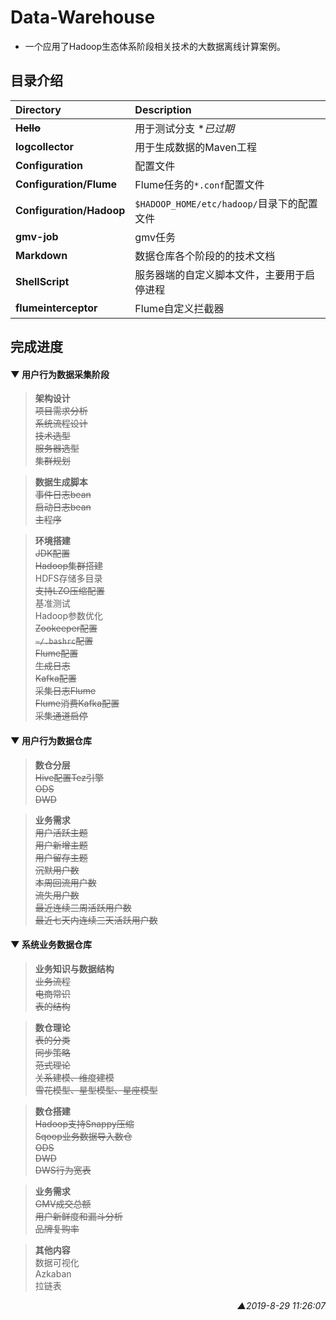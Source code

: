 # Data-Warehouse
* 一个应用了Hadoop生态体系阶段相关技术的大数据离线计算案例。

## 目录介绍
| Directory                | Description                                |
| :----------------------- | :----------------------------------------- |
| ~~**Hello**~~            | 用于测试分支  **已过期*                    |
| **logcollector**         | 用于生成数据的Maven工程                    |
| **Configuration**        | 配置文件                                   |
| **Configuration/Flume**  | Flume任务的`*.conf`配置文件                |
| **Configuration/Hadoop** | `$HADOOP_HOME/etc/hadoop/`目录下的配置文件 |
| **gmv-job**              | gmv任务<!-- 添加描述 -->                   |
| **Markdown**             | 数据仓库各个阶段的的技术文档               |
| **ShellScript**          | 服务器端的自定义脚本文件，主要用于启停进程 |
| **flumeinterceptor**     | Flume自定义拦截器                          |

## 完成进度

#### ▼ 用户行为数据采集阶段

>**架构设计**<br>~~项目需求分析~~<br>~~系统流程设计~~<br>~~技术选型~~<br>~~服务器选型~~<br>~~集群规划~~<br>

>**数据生成脚本**<br>~~事件日志bean~~<br>~~启动日志bean~~<br>~~主程序~~<br>

>**环境搭建**<br>~~JDK配置~~<br>~~Hadoop集群搭建~~<br>HDFS存储多目录<br>~~支持LZO压缩配置~~<br>基准测试<br>Hadoop参数优化<br>~~Zookeeper配置~~<br>~~`~/.bashrc`配置~~<br>~~Flume配置~~<br>~~生成日志~~<br>~~Kafka配置~~<br>~~采集日志Flume~~<br>~~Flume消费Kafka配置~~<br>~~采集通道启停~~<br>

#### ▼ 用户行为数据仓库

>**数仓分层**<br>~~Hive配置Tez引擎~~<br>~~ODS~~<br>~~DWD~~

>**业务需求**<br>~~用户活跃主题~~<br>~~用户新增主题~~<br>~~用户留存主题~~<br>~~沉默用户数~~<br>~~本周回流用户数~~<br>~~流失用户数~~<br>~~最近连续三周活跃用户数~~<br>~~最近七天内连续三天活跃用户数~~<br>

#### ▼ 系统业务数据仓库
>**业务知识与数据结构**<br>~~业务流程~~<br>~~电商常识~~<br>~~表的结构~~<br>

>**数仓理论**<br>~~表的分类~~<br>~~同步策略~~<br>~~范式理论~~<br>~~关系建模、维度建模~~<br>~~雪花模型、星型模型、星座模型~~<br>

>**数仓搭建**<br>~~Hadoop支持Snappy压缩~~<br>~~Sqoop业务数据导入数仓~~<br>~~ODS~~<br>~~DWD~~<br>~~DWS行为宽表~~<br>

>**业务需求**<br>~~GMV成交总额~~<br>~~用户新鲜度和漏斗分析~~<br>~~品牌复购率~~

>**其他内容**<br>数据可视化<br>Azkaban<br>拉链表<br>

<p align="right"><i>▲2019-8-29 11:26:07</i></p>

